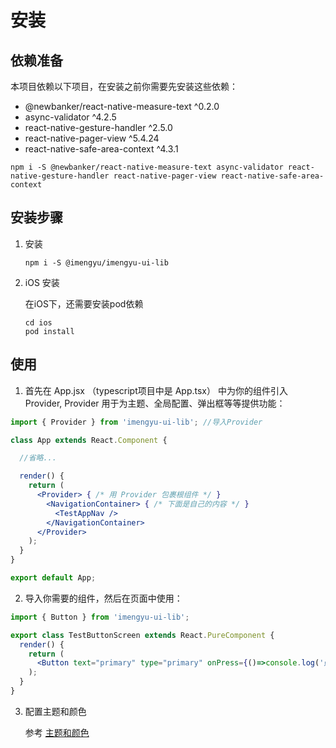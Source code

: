 # 安装

## 依赖准备

本项目依赖以下项目，在安装之前你需要先安装这些依赖：

* @newbanker/react-native-measure-text ^0.2.0
* async-validator ^4.2.5
* react-native-gesture-handler ^2.5.0
* react-native-pager-view ^5.4.24
* react-native-safe-area-context ^4.3.1

```shell
npm i -S @newbanker/react-native-measure-text async-validator react-native-gesture-handler react-native-pager-view react-native-safe-area-context
```

## 安装步骤

1. 安装

    ```shell
    npm i -S @imengyu/imengyu-ui-lib
    ```

2. iOS 安装

    在iOS下，还需要安装pod依赖

    ```shell
    cd ios
    pod install
    ```

## 使用

1. 首先在 App.jsx （typescript项目中是 App.tsx） 中为你的组件引入 Provider, 
Provider 用于为主题、全局配置、弹出框等等提供功能：

  ```jsx
  import { Provider } from 'imengyu-ui-lib'; //导入Provider

  class App extends React.Component {

    //省略...

    render() {
      return (
        <Provider> { /* 用 Provider 包裹根组件 */ }
          <NavigationContainer> { /* 下面是自己的内容 */ }
            <TestAppNav />
          </NavigationContainer>
        </Provider>
      );
    }
  }

  export default App;

  ```

2. 导入你需要的组件，然后在页面中使用：

  ```jsx
  import { Button } from 'imengyu-ui-lib';

  export class TestButtonScreen extends React.PureComponent {
    render() {
      return (
        <Button text="primary" type="primary" onPress={()=>console.log('点击了！')} />
      );
    }
  }
  ```

3. 配置主题和颜色

   参考 [主题和颜色](./theme.md)
